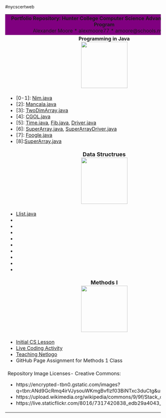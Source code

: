 <html>
      <head></head>
      <body>
#nycscertweb
<table>
<tr><td align=center bgcolor=800080><b>       Portfolio Repository: Hunter College Computer Science Advanced Certificate Program</b>
      <br> Alexander Moore * alexmoore77 * amoore@schools.nyc.gov</font>
            </td></tr>
      <tr><td align=center><b>Programming in Java</b><br><img src="https://live.staticflickr.com/8016/7317420838_edb29a4043_b.jpg" width=150></td></tr>
<tr><td><ul>
      <li>[0-1]:  <a href="https://github.com/hunter-teacher-cert/work_csci70900-alexmoore77/blob/master/1/Nim.java">Nim.java</a>            
      <li>[2]:  <a href="https://github.com/hunter-teacher-cert/work_csci70900-alexmoore77/blob/master/2/Mancala.java">Mancala.java</a></li>
            <li>[3]: <a href="https://github.com/hunter-teacher-cert/work_csci70900-alexmoore77/blob/master/3/TwoDimArray.java">TwoDimArray.java</a></li>
            <li>[4]: <a href="https://github.com/hunter-teacher-cert/work_csci70900-alexmoore77/blob/master/4/CGOL.java">CGOL.java</a></li>
            <li>[5]: <a href="https://github.com/hunter-teacher-cert/work_csci70900-alexmoore77/blob/master/5/Time.java">Time.java</a>, <a href="https://github.com/hunter-teacher-cert/work_csci70900-alexmoore77/blob/master/5/Fib.java">Fib.java</a>, <a href="https://github.com/hunter-teacher-cert/work_csci70900-alexmoore77/blob/master/5/Driver.java">Driver.java</a></li>
            <li>[6]: <a href="https://github.com/hunter-teacher-cert/work_csci70900-alexmoore77/blob/master/6/SuperArray.java">SuperArray.java</a>, <a href="https://github.com/hunter-teacher-cert/work_csci70900-alexmoore77/blob/master/6/SuperArrayDriver.java">SuperArrayDriver.java</a></li>
            <li>[7]: <a href="https://github.com/hunter-teacher-cert/work_csci70900-alexmoore77/blob/master/7/Foogle.java">Foogle.java</a></li>
            <li>[8]:<a href="https://github.com/hunter-teacher-cert/csci70900-summer2021/blob/main/daily/6/SuperArray.java">SuperArray.java</a></li>
            </ul>
      </td></tr><tr><td align=center><font size=+1><b>Data Structrues</b><br><img src="https://upload.wikimedia.org/wikipedia/commons/9/9f/Stack_data_structure.gif" width=150></b>
      </td></tr><tr><td><ul><li><a href="https://github.com/hunter-teacher-cert/csci70300-summer-2021/blob/main/code/lists/Llist.java">Llist.java</a>
            </li>
            <li></li>
            <li></li>
            <li></li>
            <li></li>
            <li></li>
            <li></li>
            <li></li>
            <li></li>
            <li></li>
      </ul>
      </td></tr><tr><td align=center> 
      <font size=+1><b>Methods I</b></font> <br>
      <img src="https://encrypted-tbn0.gstatic.com/images?q=tbn:ANd9GcRmq4irVJysouWKmgBvflzf03BiNTxc3duCtg&usqp=CAU" width=150></td></tr>
      <tr><td>
            <ul><li><a href="">Initial CS Lesson</a></li>
            <li><a href="https://github.com/hunter-teacher-cert/work_csci70900-alexmoore77/blob/master/meth1/LiveCodingNotesAssignment2MethodsAlexMoore7-14-21.pdf">Live Coding Activity</a></li>
      <li><a href="https://github.com/hunter-teacher-cert/work_csci70900-alexmoore77/blob/master/meth1/teachingNetlogo.txt">Teaching Netlogo</a></li>
      <li> GitHub Page Assignment for Methods 1 Class</li>
      </ul>
      </td></tr>
      <tr><td>Repository Image Licenses- Creative Commons:<br>
      <ul>      
          <li>  https://encrypted-tbn0.gstatic.com/images?q=tbn:ANd9GcRmq4irVJysouWKmgBvflzf03BiNTxc3duCtg&usqp=CAU
            <li>https://upload.wikimedia.org/wikipedia/commons/9/9f/Stack_data_structure.gif
            <li>https://live.staticflickr.com/8016/7317420838_edb29a4043_b.jpg
            </ul></td></tr></table></body></html>
